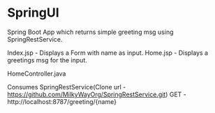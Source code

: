 # SpringUI
Spring Boot App which returns simple greeting msg using SpringRestService.

Index.jsp - Displays a Form with name as input.
Home.jsp - Displays a greetings msg for the input.

HomeController.java

Consumes SpringRestService(Clone url - https://github.com/MilkyWayOrg/SpringRestService.git)
GET - http://localhost:8787/greeting/{name}

 
